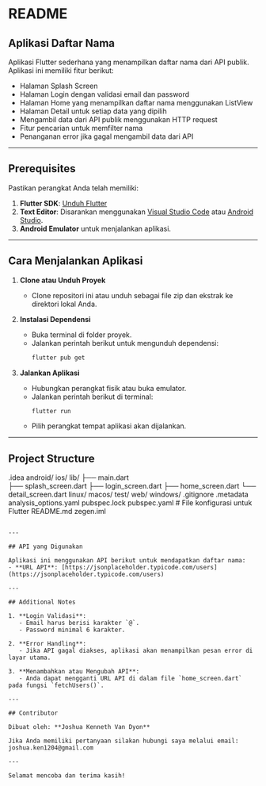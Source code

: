 # README

## Aplikasi Daftar Nama

Aplikasi Flutter sederhana yang menampilkan daftar nama dari API publik. Aplikasi ini memiliki fitur berikut:
- Halaman Splash Screen
- Halaman Login dengan validasi email dan password
- Halaman Home yang menampilkan daftar nama menggunakan ListView
- Halaman Detail untuk setiap data yang dipilih
- Mengambil data dari API publik menggunakan HTTP request
- Fitur pencarian untuk memfilter nama
- Penanganan error jika gagal mengambil data dari API

---

## Prerequisites

Pastikan perangkat Anda telah memiliki:
1. **Flutter SDK**: [Unduh Flutter](https://flutter.dev/docs/get-started/install)
2. **Text Editor**: Disarankan menggunakan [Visual Studio Code](https://code.visualstudio.com/) atau [Android Studio](https://developer.android.com/studio).
3. **Android Emulator** untuk menjalankan aplikasi.

---

## Cara Menjalankan Aplikasi

1. **Clone atau Unduh Proyek**
   - Clone repositori ini atau unduh sebagai file zip dan ekstrak ke direktori lokal Anda.

2. **Instalasi Dependensi**
   - Buka terminal di folder proyek.
   - Jalankan perintah berikut untuk mengunduh dependensi:
     ```bash
     flutter pub get
     ```

3. **Jalankan Aplikasi**
   - Hubungkan perangkat fisik atau buka emulator.
   - Jalankan perintah berikut di terminal:
     ```bash
     flutter run
     ```
   - Pilih perangkat tempat aplikasi akan dijalankan.

---

## Project Structure
.idea
android/
ios/
lib/
├── main.dart               
├── splash_screen.dart
├── login_screen.dart
├── home_screen.dart
└── detail_screen.dart
linux/
macos/
test/
web/
windows/
.gitignore
.metadata
analysis_options.yaml
pubspec.lock
pubspec.yaml                # File konfigurasi untuk Flutter
README.md
zegen.iml
```

---

## API yang Digunakan

Aplikasi ini menggunakan API berikut untuk mendapatkan daftar nama:
- **URL API**: [https://jsonplaceholder.typicode.com/users](https://jsonplaceholder.typicode.com/users)

---

## Additional Notes

1. **Login Validasi**:
   - Email harus berisi karakter `@`.
   - Password minimal 6 karakter.

2. **Error Handling**:
   - Jika API gagal diakses, aplikasi akan menampilkan pesan error di layar utama.

3. **Menambahkan atau Mengubah API**:
   - Anda dapat mengganti URL API di dalam file `home_screen.dart` pada fungsi `fetchUsers()`.

---

## Contributor

Dibuat oleh: **Joshua Kenneth Van Dyon**

Jika Anda memiliki pertanyaan silakan hubungi saya melalui email: joshua.ken1204@gmail.com

---

Selamat mencoba dan terima kasih!
